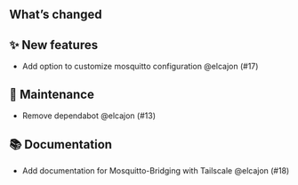 ## What’s changed
## ✨ New features

- Add option to customize mosquitto configuration @elcajon (#17)

## 🧰 Maintenance

- Remove dependabot @elcajon (#13)

## 📚 Documentation

- Add documentation for Mosquitto-Bridging with Tailscale @elcajon (#18)
